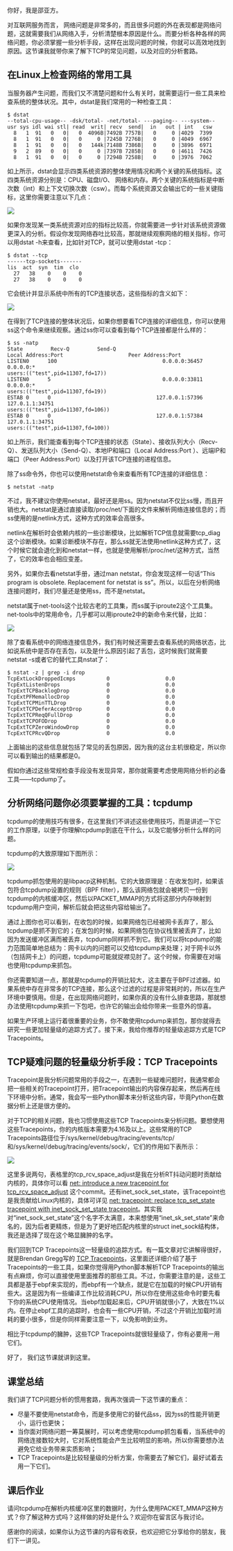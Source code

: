 你好，我是邵亚方。

对互联网服务而言， 网络问题是非常多的，而且很多问题的外在表现都是网络问题，这就需要我们从网络入手，分析清楚根本原因是什么。而要分析各种各样的网络问题，你必须掌握一些分析手段，这样在出现问题的时候，你就可以高效地找到原因。这节课我就带你来了解下TCP的常见问题，以及对应的分析套路。

## 在Linux上检查网络的常用工具

当服务器产生问题，而我们又不清楚问题和什么有关时，就需要运行一些工具来检查系统的整体状况。其中，dstat是我们常用的一种检查工具：

```
$ dstat
--total-cpu-usage-- -dsk/total- -net/total- ---paging-- ---system--
usr sys idl wai stl| read  writ| recv  send|  in   out | int   csw
  8   1  91   0   0|   0  4096B|7492B 7757B|   0     0 |4029  7399
  8   1  91   0   0|   0     0 |7245B 7276B|   0     0 |4049  6967
  8   1  91   0   0|   0   144k|7148B 7386B|   0     0 |3896  6971
  9   2  89   0   0|   0     0 |7397B 7285B|   0     0 |4611  7426
  8   1  91   0   0|   0     0 |7294B 7258B|   0     0 |3976  7062

```

如上所示，dstat会显示四类系统资源的整体使用情况和两个关键的系统指标。这四类系统资源分别是：CPU、磁盘I/O、 网络和内存。两个关键的系统指标是中断次数（int）和上下文切换次数（csw）。而每个系统资源又会输出它的一些关键指标，这里你需要注意以下几点：

![](https://static001.geekbang.org/resource/image/14/68/145508f238e794df5fbf84f200c7ce68.jpg?wh=3732*1895)

如果你发现某一类系统资源对应的指标比较高，你就需要进一步针对该系统资源做更深入的分析。假设你发现网络吞吐比较高，那就继续观察网络的相关指标，你可以用dstat -h来查看，比如针对TCP，就可以使用dstat -tcp：

```
$ dstat --tcp
------tcp-sockets-------
lis  act  syn  tim  clo
  27   38    0    0    0
  27   38    0    0    0

```

它会统计并显示系统中所有的TCP连接状态，这些指标的含义如下：

![](https://static001.geekbang.org/resource/image/c9/a4/c91a94caf6f74b508bf3648e7e9197a4.jpg?wh=3726*1742)

在得到了TCP连接的整体状况后，如果你想要看TCP连接的详细信息，你可以使用ss这个命令来继续观察。通过ss你可以查看到每个TCP连接都是什么样的：

```
$ ss -natp
State         Recv-Q         Send-Q                                       Local Address:Port                     Peer Address:Port
LISTEN0      100                                  0.0.0.0:36457         0.0.0.0:*                                                                                users:(("test",pid=11307,fd=17))
LISTEN0      5                                    0.0.0.0:33811         0.0.0.0:*                                                                                users:(("test",pid=11307,fd=19))
ESTAB 0      0                                  127.0.0.1:57396       127.0.1.1:34751                                                                            users:(("test",pid=11307,fd=106))
ESTAB 0      0                                  127.0.0.1:57384       127.0.1.1:34751                                                                            users:(("test",pid=11307,fd=100))

```

如上所示，我们能查看到每个TCP连接的状态（State）、接收队列大小（Recv-Q）、发送队列大小（Send-Q）、本地IP和端口（Local Address:Port ）、远端IP和端口（Peer Address:Port）以及打开该TCP连接的进程信息。

除了ss命令外，你也可以使用netstat命令来查看所有TCP连接的详细信息：

```
$ netstat -natp

```

不过，我不建议你使用netstat，最好还是用ss。因为netstat不仅比ss慢，而且开销也大。netstat是通过直接读取/proc/net/下面的文件来解析网络连接信息的；而ss使用的是netlink方式，这种方式的效率会高很多。

netlink在解析时会依赖内核的一些诊断模块，比如解析TCP信息就需要tcp\_diag这个诊断模块。如果诊断模块不存在，那么ss就无法使用netlink这种方式了，这个时候它就会退化到和netstat一样，也就是使用解析/proc/net/这种方式，当然了，它的效率也会相应变差。

另外，如果你去看netstat手册，通过man netstat，你会发现这样一句话“This program is obsolete. Replacement for netstat is ss”。所以，以后在分析网络连接问题时，我们尽量还是使用ss，而不是netstat。

netstat属于net-tools这个比较古老的工具集，而ss属于iproute2这个工具集。net-tools中的常用命令，几乎都可以用iproute2中的新命令来代替，比如：

![](https://static001.geekbang.org/resource/image/ca/81/cac1d4a8592a72cd5f249449867ebb81.jpg?wh=3728*1270)

除了查看系统中的网络连接信息外，我们有时候还需要去查看系统的网络状态，比如说系统中是否存在丢包，以及是什么原因引起了丢包，这时候我们就需要netstat -s或者它的替代工具nstat了：

```
$ nstat -z | grep -i drop
TcpExtLockDroppedIcmps          0                  0.0
TcpExtListenDrops               0                  0.0
TcpExtTCPBacklogDrop            0                  0.0
TcpExtPFMemallocDrop            0                  0.0
TcpExtTCPMinTTLDrop             0                  0.0
TcpExtTCPDeferAcceptDrop        0                  0.0
TcpExtTCPReqQFullDrop           0                  0.0
TcpExtTCPOFODrop                0                  0.0
TcpExtTCPZeroWindowDrop         0                  0.0
TcpExtTCPRcvQDrop               0                  0.0

```

上面输出的这些信息就包括了常见的丢包原因，因为我的这台主机很稳定，所以你可以看到输出的结果都是0。

假如你通过这些常规检查手段没有发现异常，那你就需要考虑使用网络分析的必备工具——tcpdump了。

## 分析网络问题你必须要掌握的工具：tcpdump

tcpdump的使用技巧有很多，在这里我们不讲述这些使用技巧，而是讲述一下它的工作原理，以便于你理解tcpdump到底在干什么，以及它能够分析什么样的问题。

tcpdump的大致原理如下图所示：

![](https://static001.geekbang.org/resource/image/a2/27/a2a0cdc510d8e77677ba957e0408cf27.jpg?wh=3323*2400)

tcpdump抓包使用的是libpacp这种机制。它的大致原理是：在收发包时，如果该包符合tcpdump设置的规则（BPF filter），那么该网络包就会被拷贝一份到tcpdump的内核缓冲区，然后以PACKET\_MMAP的方式将这部分内存映射到tcpdump用户空间，解析后就会把这些内容给输出了。

通过上图你也可以看到，在收包的时候，如果网络包已经被网卡丢弃了，那么tcpdump是抓不到它的；在发包的时候，如果网络包在协议栈里被丢弃了，比如因为发送缓冲区满而被丢弃，tcpdump同样抓不到它。我们可以将tcpdump的能力范围简单地总结为：网卡以内的问题可以交给tcpdump来处理；对于网卡以外（包括网卡上）的问题，tcpdump可能就捉襟见肘了。这个时候，你需要在对端也使用tcpdump来抓包。

你还需要知道一点，那就是tcpdump的开销比较大，这主要在于BPF过滤器。如果系统中存在非常多的TCP连接，那么这个过滤的过程是非常耗时的，所以在生产环境中要慎用。但是，在出现网络问题时，如果你真的没有什么排查思路，那就想办法使用tcpdump来抓一下包吧，也许它的输出会给你带来一些意外的惊喜。

如果生产环境上运行着很重要的业务，你不敢使用tcpdump来抓包，那你就得去研究一些更加轻量级的追踪方式了。接下来，我给你推荐的轻量级追踪方式是TCP Tracepoints。

## TCP疑难问题的轻量级分析手段：TCP Tracepoints

Tracepoint是我分析问题常用的手段之一，在遇到一些疑难问题时，我通常都会把一些相关的Tracepoint打开，把Tracepoint输出的内容保存起来，然后再在线下环境中分析。通常，我会写一些Python脚本来分析这些内容，毕竟Python在数据分析上还是很方便的。

对于TCP的相关问题，我也习惯使用这些TCP Tracepoints来分析问题。要想使用这些Tracepoints，你的内核版本需要为4.16及以上。这些常用的TCP Tracepoints路径位于/sys/kernel/debug/tracing/events/tcp/和/sys/kernel/debug/tracing/events/sock/，它们的作用如下表所示：

![](https://static001.geekbang.org/resource/image/e8/12/e8b54452ccff8545441e4b5c655b7d12.jpg?wh=3913*2301)

这里多说两句，表格里的tcp\_rcv\_space\_adjust是我在分析RT抖动问题时贡献给内核的，具体你可以看 [net: introduce a new tracepoint for tcp\_rcv\_space\_adjust](https://git.kernel.org/pub/scm/linux/kernel/git/torvalds/linux.git/commit/?h=v5.9-rc3&id=6163849d289be6ff2acd2fb520da303dec3219f0) 这个commit。还有inet\_sock\_set\_state，该Tracepoint也是我贡献给Linux内核的，具体可详见 [net: tracepoint: replace tcp\_set\_state tracepoint with inet\_sock\_set\_state tracepoint](https://git.kernel.org/pub/scm/linux/kernel/git/torvalds/linux.git/commit/?h=v5.9-rc3&id=563e0bb0dc74b3ca888e24f8c08f0239fe4016b0)。其实我对“inet\_sock\_set\_state”这个名字不太满意，本来想使用“inet\_sk\_set\_state”来命名的，因为后者更精炼，但是为了更好地匹配内核里的struct inet\_sock结构体，我还是选择了现在这个略显臃肿的名字。

我们回到TCP Tracepoints这一轻量级的追踪方式。有一篇文章对它讲解得很好，就是Brendan Gregg写的 [TCP Tracepoints](http://www.brendangregg.com/blog/2018-03-22/tcp-tracepoints.html)，这里面还详细介绍了基于Tracepoints的一些工具，如果你觉得用Python脚本解析TCP Tracepoints的输出有点麻烦，你可以直接使用里面推荐的那些工具。不过，你需要注意的是，这些工具都是基于ebpf来实现的，而ebpf有一个缺点，就是它在加载的时候CPU开销有些大。这是因为有一些编译工作比较消耗CPU，所以你在使用这些命令时要先看下你的系统CPU使用情况。当ebpf加载起来后，CPU开销就很小了，大致在1%以内。在停止ebpf工具的追踪时，也会有一些CPU开销，不过这个开销比加载时消耗的要小很多，但是你同样需要注意一下，以免影响到业务。

相比于tcpdump的臃肿，这些TCP Tracepoints就很轻量级了，你有必要用一用它们。

好了， 我们这节课就讲到这里。

## 课堂总结

我们讲了TCP问题分析的惯用套路，我再次强调一下这节课的重点：

- 尽量不要使用netstat命令，而是多使用它的替代品ss，因为ss的性能开销更小，运行也更快；
- 当你面对网络问题一筹莫展时，可以考虑使用tcpdump抓包看看，当系统中的网络连接数较大时，它对系统性能会产生比较明显的影响，所以你需要想办法避免它给业务带来实质影响；
- TCP Tracepoints是比较轻量级的分析方案，你需要去了解它们，最好试着去用一下它们。

## 课后作业

请问tcpdump在解析内核缓冲区里的数据时，为什么使用PACKET\_MMAP这种方式？你了解这种方式吗？这样做的好处是什么？欢迎你在留言区与我讨论。

感谢你的阅读，如果你认为这节课的内容有收获，也欢迎把它分享给你的朋友，我们下一讲见。
